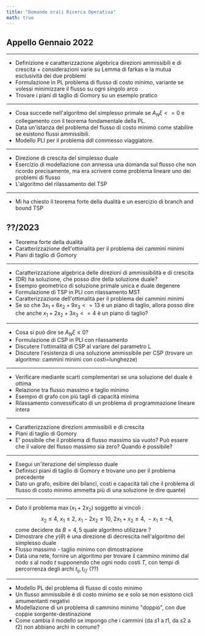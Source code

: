 ```yaml
---
title: "Domande orali Ricerca Operativa"
math: true
---
```


## Appello Gennaio 2022

---

- Definizione e caratterizzazione algebrica direzioni ammissibili e di crescita + considerazioni varie su Lemma di farkas e la mutua esclusività dei due problemi
- Formulazione in PL problema di flusso di costo minimo, variante se volessi minimizzare il flusso su ogni singolo arco
- Trovare i piani di taglio di Gomory su un esempio pratico

---

- Cosa succede nell'algoritmo del simplesso primale se $A_N \xi<=0$ e collegamento con il teorema fondamentale della PL.
- Data un'istanza del problema del flusso di costo minimo come stabilire se esistono flussi ammissibili.
- Modello PLI per il problema ddl commesso viaggiatore.

---

- Direzione di crescita del simplesso duale
- Esercizio di modellazione con annessa una domanda sul flusso che non ricordo precisamente, ma era scrivere come problema lineare uno dei problemi di flusso
- L'algoritmo del rilassamento del TSP

---

- Mi ha chiesto il teorema forte della dualità e un esercizio di branch and bound TSP

## ??/2023

- Teorema forte della dualità
- Caratterizzazione dell'ottimalità per il problema dei cammini minimi
- Piani di taglio di Gomory

---

- Caratterizzazione algebrica delle direzioni di ammissibilità e di crescita
- (DR) ha soluzione, che posso dire della soluzione duale?
- Esempio geometrico di soluzione primale unica e duale degenere
- Formulazione di TSP in PLI con rilassamento MST
- Caratterizzazione dell'ottimalità per il problema dei cammini minimi
- Se so che $3x_1+6x_2+9x_3<=13$ è un piano di taglio, allora posso dire che anche $x_1+2x_2+3x_3<=4$ è un piano di taglio?

---

- Cosa si può dire se $A_N \xi \leq 0$?
- Formulazione di CSP in PLI con rilassamento
- Discutere l'ottimalità di CSP al variare del parametro L
- Discutere l'esistenza di una soluzione ammissibile per CSP (trovare un algoritmo: cammini minimi con costi=lunghezze)

---

- Verificare mediante scarti complementari se una soluzione del duale è ottima
- Relazione tra flusso massimo e taglio minimo
- Esempio di grafo con più tagli di capacità minima
- Rilassamento convessificato di un problema di programmazione lineare intera

---

- Caratterizzazione direzioni ammissibili e di crescita
- Piani di taglio di Gomory
- E' possibile che il problema di flusso massimo sia vuoto? Può essere che il valore del flusso massimo sia zero? Quando è possibile?

---

- Esegui un'iterazione del simplesso duale
- Definisci piani di taglio di Gomory e trovane uno per il problema precedente
- Dato un grafo, esibire dei bilanci, costi e capacità tali che il problema di flusso di costo minimo ammetta più di una soluzione (e dire quante)

---

- Dato il problema $\max(x_1+2x_2)$ soggetto ai vincoli : $$x_2 \leq 4,~x_1 \leq 2,~x_1-2x_2 \leq 10,~2x_1 + x_2 \leq 4,~-x_1 \leq -4,$$ come decidere da $B = {4,5}$ quale algoritmo utilizzare ?
- Dimostrare che $y(\theta)$ è una direzione di decrescita nell'algoritmo del simplesso duale
- Flusso massimo - taglio minimo con dimostrazione
- Data una rete, fornire un algoritmo per trovare il cammino minimo dal nodo $s$ al nodo $t$ supponendo che ogni nodo costi $T$, con tempi di percorrenza degli archi $t_{ij} , t_{i' j'}$ (??)

---

- Modello PL del problema di flusso di costo minimo
- Un flusso ammissibile è di costo minimo se e solo se non esistono cicli amumentanti negativi
- Modellazione di un problema di cammino minimo "doppio", con due coppie sorgente-destinazione
- Come cambia il modello se impongo che i cammini (da $s1$ a $t1$, da $s2$ a $t2$) non abbiano archi in comune?
